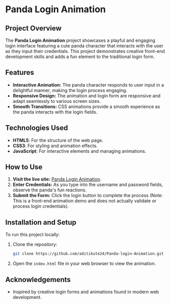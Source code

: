 
# Panda Login Animation

## Project Overview

The **Panda Login Animation** project showcases a playful and engaging login interface featuring a cute panda character that interacts with the user as they input their credentials. This project demonstrates creative front-end development skills and adds a fun element to the traditional login form.

## Features

- **Interactive Animation:** The panda character responds to user input in a delightful manner, making the login process engaging.
- **Responsive Design:** The animation and login form are responsive and adapt seamlessly to various screen sizes.
- **Smooth Transitions:** CSS animations provide a smooth experience as the panda interacts with the login fields.

## Technologies Used

- **HTML5**: For the structure of the web page.
- **CSS3**: For styling and animation effects.
- **JavaScript**: For interactive elements and managing animations.

## How to Use

1. **Visit the live site:** [Panda Login Animation](https://aditikute24.github.io/Panda-login-Animation/).
2. **Enter Credentials:** As you type into the username and password fields, observe the panda's fun reactions.
3. **Submit the Form:** Click the login button to complete the process (Note: This is a front-end animation demo and does not actually validate or process login credentials).

## Installation and Setup

To run this project locally:

1. Clone the repository:

   ```bash
   git clone https://github.com/aditikute24/Panda-login-Animation.git
   ```

2. Open the `index.html` file in your web browser to view the animation.

## Acknowledgements

- Inspired by creative login forms and animations found in modern web development.

